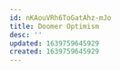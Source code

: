 ```yaml
---
id: nKAouVRh6ToGatAhz-mJo
title: Doomer Optimism
desc: ''
updated: 1639759645929
created: 1639759645929
---
```


